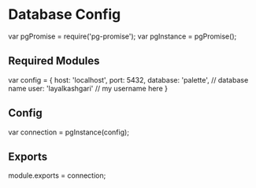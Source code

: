 # Database Config
var pgPromise = require('pg-promise');
var pgInstance = pgPromise();


## Required Modules
var config = {
  host: 'localhost',
  port: 5432,
  database: 'palette', // database name 
  user: 'layalkashgari' // my username here
}

## Config
var connection = pgInstance(config);

## Exports
module.exports = connection;